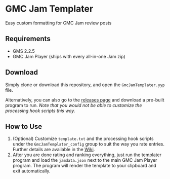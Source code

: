 # GMC Jam Templater

Easy custom formatting for GMC Jam review posts

## Requirements

- GMS 2.2.5
- GMC Jam Player (ships with every all-in-one Jam zip)

## Download

Simply clone or download this repository, and open the `GmcJamTemplater.yyp` file.

Alternatively, you can also go to the [releases page](https://github.com/dicksonlaw583/GmcJamTemplater/releases) and download a pre-built program to run. *Note that you would not be able to customize the processing hook scripts this way.*

## How to Use

1. (Optional) Customize `template.txt` and the processing hook scripts under the `GmcJamTemplater_config` group to suit the way you rate entries. Further details are available in the [Wiki](https://github.com/dicksonlaw583/GmcJamTemplater/wiki).
2. After you are done rating and ranking everything, just run the templater program and load the `jamdata.json` next to the main GMC Jam Player program. The program will render the template to your clipboard and exit automatically.
